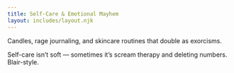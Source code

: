 ```yaml
---
title: Self-Care & Emotional Mayhem
layout: includes/layout.njk
---
```

Candles, rage journaling, and skincare routines that double as exorcisms.  

Self-care isn’t soft — sometimes it’s scream therapy and deleting numbers. Blair-style.
